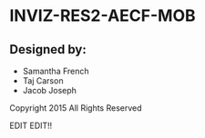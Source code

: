 # INVIZ-RES2-AECF-MOB

## Designed by:
* Samantha French
* Taj Carson
* Jacob Joseph

Copyright 2015 All Rights Reserved


EDIT EDIT!!